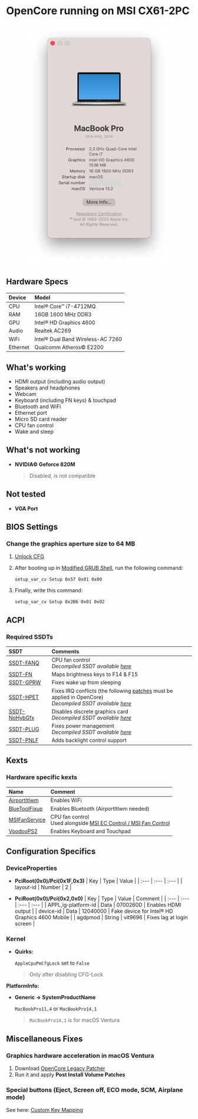 # OpenCore running on MSI CX61-2PC

<p align="center">
  <img src="/images/about-this-mac.png">
</p>

## Hardware Specs

| Device | Model |
| :--- | :--- |
| CPU | Intel® Core™ i7-4712MQ |
| RAM | 16GB 1600 MHz DDR3 |
| GPU | Intel® HD Graphics 4600 |
| Audio | Realtek AC269 |
| WiFi | Intel® Dual Band Wireless-AC 7260 |
| Ethernet | Qualcomm Atheros© E2200 |

## What's working

* HDMI output (including audio output)
* Speakers and headphones
* Webcam
* Keyboard (including FN keys) & touchpad
* Bluetooth and WiFi
* Ethernet port
* Micro SD card reader
* CPU fan control
* Wake and sleep


## What's not working

* **NVIDIA© Geforce 820M**
  > Disabled, is not compatible

## Not tested

* **VGA Port**

## BIOS Settings

### Change the graphics aperture size to 64 MB

 1. [Unlock CFG](https://dortania.github.io/OpenCore-Post-Install/misc/msr-lock.html)
   
 2. After booting up in [Modified GRUB Shell](https://github.com/datasone/grub-mod-setup_var), run the following command:
    ```
    setup_var_cv Setup 0x57 0x01 0x00
    ```
    
3. Finally, write this command:
    ```
    setup_var_cv Setup 0x2B6 0x01 0x02
    ```

## ACPI

### Required SSDTs

| SSDT |  Comments |
| :--- | :--- |
| [SSDT-FANQ](https://github.com/ivansoriarab/Compiled-MSI-Fan-Control/blob/main/SSDT-FANQ.aml) | CPU fan control<br>*Decompiled SSDT available [here](https://github.com/lgs3137/MSIFanControl/blob/master/SSDT-FANQ.dsl)* |
| [SSDT-FN](https://github.com/ivansoriarab/OpenCore-MSI-CX61-2PC/blob/master/ACPI/Custom-SSDTs/Compiled/SSDT-FN.aml) | Maps brightness keys to F14 & F15 |
| [SSDT-GPRW](https://github.com/dortania/OpenCore-Post-Install/blob/master/extra-files/SSDT-GPRW.aml) | Fixes wake up from sleeping |
| [SSDT-HPET](https://github.com/ivansoriarab/OpenCore-MSI-CX61-2PC/blob/master/ACPI/Custom-SSDTs/Compiled/SSDT-HPET.aml) | Fixes IRQ conflicts (the following [patches](https://github.com/ivansoriarab/OpenCore-MSI-CX61-2PC/blob/master/ACPI/Custom-SSDTs/patches.plist) must be applied in OpenCore)<br> *Decompiled SSDT available [here](https://github.com/ivansoriarab/OpenCore-MSI-CX61-2PC/blob/master/ACPI/Custom-SSDTs/Decompiled/SSDT-HPET.dsl)* |
| [SSDT-NoHybGfx](https://github.com/ivansoriarab/OpenCore-MSI-CX61-2PC/blob/master/ACPI/Custom-SSDTs/Compiled/SSDT-NoHybGfx.aml) | Disables discrete graphics card<br>*Decompiled SSDT available [here](https://github.com/dortania/Getting-Started-With-ACPI/blob/master/extra-files/decompiled/SSDT-NoHybGfx.dsl.zip)* |
| [SSDT-PLUG](https://github.com/ivansoriarab/OpenCore-MSI-CX61-2PC/blob/master/ACPI/Custom-SSDTs/Compiled/SSDT-PLUG.aml) | Fixes power management<br>*Decompiled SSDT available [here](https://github.com/ivansoriarab/OpenCore-MSI-CX61-2PC/blob/master/ACPI/Custom-SSDTs/Decompiled/SSDT-PLUG.dsl)*|
| [SSDT-PNLF](https://github.com/dortania/Getting-Started-With-ACPI/blob/master/extra-files/compiled/SSDT-PNLF.aml) | Adds backlight control support 

## Kexts

### Hardware specific kexts

| Name | Comment |
| :--- | :--- |
| [Airportltlwm](https://github.com/OpenIntelWireless/itlwm/releases)| Enables WiFi |
| [BlueToolFixup](https://github.com/acidanthera/BrcmPatchRAM/releases) | Enables Bluetooth (Airportltlwm needed) |
| [MSIFanService](https://github.com/ivansoriarab/Compiled-MSI-Fan-Service/releases) | CPU fan control<br>Used alongside [MSI EC Control / MSI Fan Control](https://github.com/ivansoriarab/Compiled-MSI-Fan-Control/releases) |
| [VoodooPS2](https://github.com/acidanthera/VoodooPS2/releases) | Enables Keyboard and Touchpad |

## Configuration Specifics

### DeviceProperties

* **PciRoot(0x0)/Pci(0x1F,0x3)**
  | Key | Type | Value |
  | :--- | :--- | :--- |
  | layout-id  | Number | 2 |
  
* **PciRoot(0x0)/Pci(0x2,0x0)**
  | Key | Type | Value | Comment |
  | :--- | :--- | :--- | :--- |
  | APPL,ig-platform-id | Data | 0700260D | Enables HDMI output |
  | device-id | Data | 12040000 | Fake device for Intel® HD Graphics 4600 Mobile |
  | agdpmod | String | vit9696 | Fixes lag at login screen |
  
### Kernel
* **Quirks:**

  `AppleCpuPmCfgLock` set to `False`
    > Only after disabling CFG-Lock
  
**PlatformInfo:**
  * **Generic -> SystemProductName**
  
    `MacBookPro11,4` or `MacBookPro14,1`
    > `MacBookPro14,1` is for macOS Ventura
    
## Miscellaneous Fixes

### Graphics hardware acceleration in macOS Ventura

1. Download [OpenCore Legacy Patcher](https://github.com/dortania/OpenCore-Legacy-Patcher/releases)
2. Run it and apply **Post Install Volume Patches**

### Special buttons (Eject, Screen off, ECO mode, SCM, Airplane mode)
See here: [Custom Key Mapping](https://gist.github.com/ivansoriarab/c4bf540f057f6f0ad669bf1e9ebd8528#file-custom-key-mapping-msi-cx61-2pc-md/)
